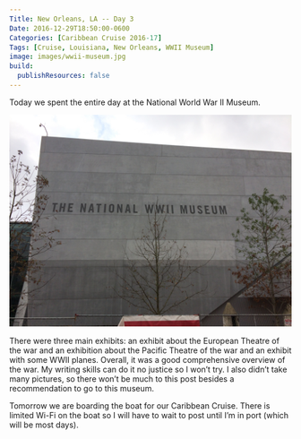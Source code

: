 ```yaml
---
Title: New Orleans, LA -- Day 3
Date: 2016-12-29T18:50:00-0600
Categories: [Caribbean Cruise 2016-17]
Tags: [Cruise, Louisiana, New Orleans, WWII Museum]
image: images/wwii-museum.jpg
build:
  publishResources: false
---
```


Today we spent the entire day at the National World War II Museum.

![](images/wwii-museum.jpg)

There were three main exhibits: an exhibit about the European Theatre of the war
and an exhibition about the Pacific Theatre of the war and an exhibit with some
WWII planes. Overall, it was a good comprehensive overview of the war. My
writing skills can do it no justice so I won’t try. I also didn’t take many
pictures, so there won’t be much to this post besides a recommendation to go to
this museum.

Tomorrow we are boarding the boat for our Caribbean Cruise. There is limited
Wi-Fi on the boat so I will have to wait to post until I’m in port (which will
be most days).
